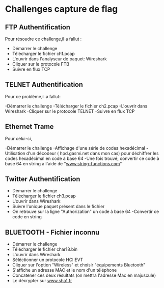 
# Challenges capture de flag 

## FTP Authentification
Pour résoudre ce challenge,il a fallut :

- Démarrer le challenge
- Télécharger le fichier ch1.pcap
- L'ouvrir dans l'analyseur de paquet: Wireshark
- Cliquer sur le protocole FTB 
- Suivre en flux TCP

## TELNET Authentification
Pour ce problème,il a fallut:

-Démarrer le challenge
-Télécharger le fichier ch2.pcap
-L'ouvrir dans Wireshark
-Cliquer sur le protocole TELNET
-Suivre en flux TCP 


## Ethernet Trame
Pour celui-ci,

-Démarrer le challenge
-Affichage d'une série de codes hexadécimal
-Utilisation d'un décodeur ( hpd.gasmi.net dans mon cas) pour déchiffrer les codes hexadécimal en code à base 64
-Une fois trouvé, convertir ce code à base 64 en string à l'aide de "www.string-functions.com"


## Twitter Authentification

- Démarrer le challenge
- Télécharger le fichier ch3.pcap
- L'ouvrir dans Wireshark
- Suivre l'unique paquet présent dans le fichier
- On retrouve sur la ligne "Authorization" un code à base 64
-Convertir ce code en string 


## BLUETOOTH - Fichier inconnu 

- Démarrer le challenge
- Télécharger le fichier char18.bin
- L'ouvrir dans Wireshark
- Séléctionner un protocole HCI EVT
- Cliquer sur l'option "Wireless" et choisir "équipements Bluetooth"
- S'affiche un adresse MAC et le nom d'un téléphone
- Concatener ces deux résultats (on mettra l'adresse Mac en majuscule)
- Le décrypter sur www.sha1.fr



